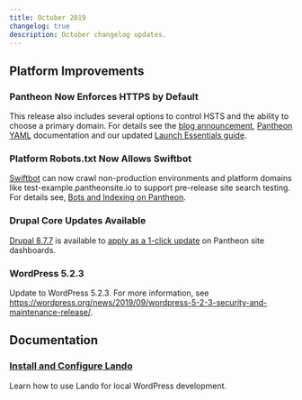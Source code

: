 ```yaml
---
title: October 2019
changelog: true
description: October changelog updates.
---
```

## Platform Improvements
### Pantheon Now Enforces HTTPS by Default

This release also includes several options to control HSTS and the ability to choose a primary domain. For details see the [blog announcement](https://pantheon.io/blog/pantheon-now-enforces-https-default-plus-really-simple-hsts), [Pantheon YAML](/pantheon-yml#enforce-https--hsts) documentation and our updated [Launch Essentials guide](/guides/launch/redirect).

### Platform Robots.txt Now Allows Swiftbot
[Swiftbot](https://swiftype.com/swiftbot) can now crawl non-production environments and platform domains like test-example.pantheonsite.io to support pre-release site search testing. For details see, [Bots and Indexing on Pantheon](/bots-and-indexing).

### Drupal Core Updates Available
[Drupal 8.7.7](https://www.drupal.org/project/drupal/releases/8.7.7) is available to [apply as a 1-click update](/core-updates) on Pantheon site dashboards. 

### WordPress 5.2.3
Update to WordPress 5.2.3. For more information, see https://wordpress.org/news/2019/09/wordpress-5-2-3-security-and-maintenance-release/.

## Documentation
### [Install and Configure Lando](/guides/lando-wordpress)
Learn how to use Lando for local WordPress development.
